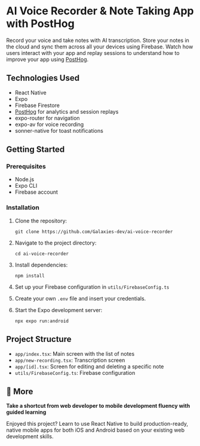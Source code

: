 # AI Voice Recorder & Note Taking App with PostHog

Record your voice and take notes with AI transcription. Store your notes in the cloud and sync them across all your devices using Firebase. Watch how users interact with your app and replay sessions to understand how to improve your app using [PostHog](http://posthog.com/simongrimm).

## Technologies Used

- React Native
- Expo
- Firebase Firestore
- [PostHog](http://posthog.com/simongrimm) for analytics and session replays
- expo-router for navigation
- expo-av for voice recording
- sonner-native for toast notifications

## Getting Started

### Prerequisites

- Node.js
- Expo CLI
- Firebase account

### Installation

1. Clone the repository:

   ```
   git clone https://github.com/Galaxies-dev/ai-voice-recorder
   ```

2. Navigate to the project directory:

   ```
   cd ai-voice-recorder
   ```

3. Install dependencies:

   ```
   npm install
   ```

4. Set up your Firebase configuration in `utils/FirebaseConfig.ts`

5. Create your own `.env` file and insert your credentials.

6. Start the Expo development server:
   ```
   npx expo run:android
   ```

## Project Structure

- `app/index.tsx`: Main screen with the list of notes
- `app/new-recording.tsx`: Transcription screen
- `app/[id].tsx`: Screen for editing and deleting a specific note
- `utils/FirebaseConfig.ts`: Firebase configuration

## 🚀 More

**Take a shortcut from web developer to mobile development fluency with guided learning**

Enjoyed this project? Learn to use React Native to build production-ready, native mobile apps for both iOS and Android based on your existing web development skills.
